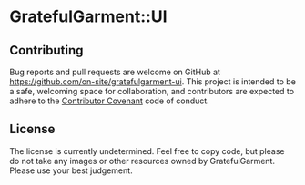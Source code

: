 # GratefulGarment::UI

## Contributing

Bug reports and pull requests are welcome on GitHub at
https://github.com/on-site/gratefulgarment-ui. This project is intended to be
a safe, welcoming space for collaboration, and contributors are expected to
adhere to the [Contributor Covenant](http://contributor-covenant.org) code of
conduct.

## License

The license is currently undetermined. Feel free to copy code, but please do not
take any images or other resources owned by GratefulGarment. Please use your
best judgement.
